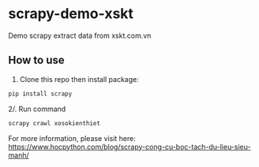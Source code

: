 # scrapy-demo-xskt
Demo scrapy extract data from xskt.com.vn

## How to use
1. Clone this repo then install package:
```bash
pip install scrapy
```

2/. Run command

```bash
scrapy crawl xosokienthiet
```

For more information, please visit here: https://www.hocpython.com/blog/scrapy-cong-cu-boc-tach-du-lieu-sieu-manh/

